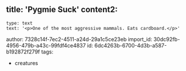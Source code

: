 title: 'Pygmie Suck'
content2:
  -
    type: text
    text: '<p>One of the most aggressive mammals. Eats cardboard.</p>'
author: 7328c14f-7ec2-4511-a24d-29a1c5ce23eb
import_id: 30dc92fb-4956-479b-a43c-99fdf4ce4837
id: 6dc4263b-6700-4d3b-a587-b192872f279f
tags:
  - creatures
